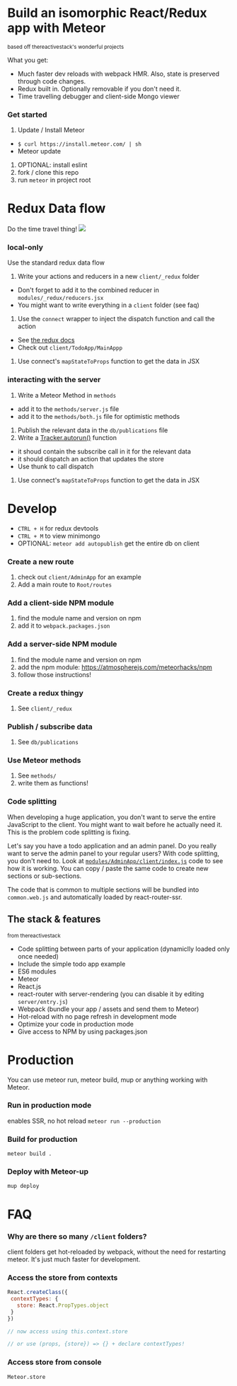 # Build an isomorphic React/Redux app with Meteor
<sup>based off thereactivestack's wonderful projects</sup>

What you get:
- Much faster dev reloads with webpack HMR. Also, state is preserved through code changes.
- Redux built in. Optionally removable if you don't need it.
- Time travelling debugger and client-side Mongo viewer

### Get started
1. Update / Install Meteor
  - `$ curl https://install.meteor.com/ | sh`
  - Meteor update

1. OPTIONAL: install eslint
1. fork / clone this repo 
1. run `meteor` in project root

# Redux Data flow
Do the time travel thing!
![](http://i.imgur.com/J4GeW0M.gif)
### local-only
Use the standard redux data flow
1. Write your actions and reducers in a new `client/_redux` folder
  - Don't forget to add it to the combined reducer in `modules/_redux/reducers.jsx`
  - You might want to write everything in a `client` folder (see faq)
1. Use the `connect` wrapper to inject the dispatch function and call the action
  - See [the redux docs](http://rackt.org/redux/docs/basics/UsageWithReact.html)
  - Check out `client/TodoApp/MainAppp`
1. Use connect's `mapStateToProps` function to get the data in JSX 
  
### interacting with the server
1. Write a Meteor Method in `methods` 
  - add it to the `methods/server.js` file
  - add it to the `methods/both.js` file for optimistic methods
1. Publish the relevant data in the `db/publications` file
1. Write a [Tracker.autorun()](https://github.com/meteor/meteor/wiki/Tracker-Manual) function
  - it shoud contain the subscribe call in it for the relevant data
  - it should dispatch an action that updates the store
  - Use thunk to call dispatch
1. Use connect's `mapStateToProps` function to get the data in JSX 

# Develop
- `CTRL + H` for redux devtools
- `CTRL + M` to view minimongo
- OPTIONAL: `meteor add autopublish` get the entire db on client

### Create a new route
1. check out `client/AdminApp` for an example
1. Add a main route to `Root/routes` 

### Add a client-side NPM module
1. find the module name and version on npm
1. add it to `webpack.packages.json`

### Add a server-side NPM module
1. find the module name and version on npm
1. add the npm module: https://atmospherejs.com/meteorhacks/npm
1. follow those instructions!

### Create a redux thingy
1. See `client/_redux`

### Publish / subscribe data
1. See `db/publications`

### Use Meteor methods
1. See `methods/`
2. write them as functions!


### Code splitting
When developing a huge application, you don't want to serve the entire JavaScript to the client. You might want to wait before he actually need it. This is the problem code splitting is fixing.

Let's say you have a todo application and an admin panel. Do you really want to serve the admin panel to your regular users? With code splitting, you don't need to. Look at [`modules/AdminApp/client/index.js`](https://github.com/thereactivestack/kickstart-hugeapp/blob/master/modules/AdminApp/client/index.js) code to see how it is working. You can copy / paste the same code to create new sections or sub-sections.

The code that is common to multiple sections will be bundled into `common.web.js` and automatically loaded by react-router-ssr.

## The stack & features 
<sup> from thereactivestack </sup>
- Code splitting between parts of your application (dynamiclly loaded only once needed)
- Include the simple todo app example
- ES6 modules
- Meteor
- React.js
- react-router with server-rendering (you can disable it by editing `server/entry.js`)
- Webpack (bundle your app / assets and send them to Meteor)
- Hot-reload with no page refresh in development mode
- Optimize your code in production mode
- Give access to NPM by using packages.json

# Production
You can use meteor run, meteor build, mup or anything working with Meteor.

### Run in production mode
enables SSR, no hot reload
`meteor run --production`

### Build for production
`meteor build .`

### Deploy with Meteor-up
`mup deploy`

# FAQ
### Why are there so many `/client` folders?
client folders get hot-reloaded by webpack, without the need for restarting meteor. It's just much faster for development. 

### Access the store from contexts
 ```js
React.createClass({
  contextTypes: {
    store: React.PropTypes.object
  }
})

// now access using this.context.store

// or use (props, {store}) => {} + declare contextTypes!
```
### Access store from console
`Meteor.store`
